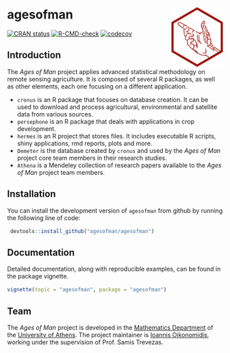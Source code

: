 
<!-- README.md is generated from README.Rmd. Please edit that file -->

# agesofman <img src=man/figures/logo.png align="right" height="139" alt="logo"/>

<!-- badges: start -->

[![CRAN
status](https://www.r-pkg.org/badges/version/agesofman)](https://CRAN.R-project.org/package=agesofman)
[![R-CMD-check](https://github.com/agesofman/agesofman/actions/workflows/R-CMD-check.yaml/badge.svg)](https://github.com/agesofman/agesofman/actions/workflows/R-CMD-check.yaml)
[![codecov](https://codecov.io/gh/agesofman/agesofman/branch/main/graph/badge.svg)](https://codecov.io/gh/agesofman/agesofman)
<!-- badges: end -->

## Introduction

The *Ages of Man* project applies advanced statistical methodology on
remote sensing agriculture. It is composed of several R packages, as
well as other elements, each one focusing on a different application.

- `cronus` is an R package that focuses on database creation. It can be
  used to download and process agricultural, environmental and satellite
  data from various sources.
- `persephone` is an R package that deals with applications in crop
  development.
- `hermes` is an R project that stores files. It includes executable R
  scripts, shiny applications, rmd reports, plots and more.
- `Demeter` is the database created by `cronus` and used by the *Ages of
  Man* project core team members in their research studies.
- `Athena` is a Mendeley collection of research papers available to the
  *Ages of Man* project team members.

## Installation

You can install the development version of `agesofman` from github by
running the following line of code:

``` r
 devtools::install_github("agesofman/agesofman")
```

## Documentation

Detailed documentation, along with reproducible examples, can be found
in the package vignette.

``` r
vignette(topic = "agesofman", package = "agesofman")
```

## Team

The *Ages of Man* project is developed in the [Mathematics
Department](https://en.math.uoa.gr/ "Mathematics Department Homepage")
of the [University of
Athens](https://en.uoa.gr/ "University of Athens Homepage"). The project
maintainer is [Ioannis
Oikonomidis](http://users.uoa.gr/~goikon/ "Ioannis Oikonomidis Homepage"),
working under the supervision of Prof. Samis Trevezas.

